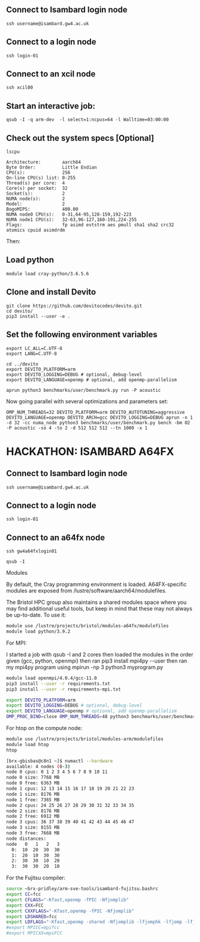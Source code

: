 ## Connect to Isambard login node
`ssh username@isambard.gw4.ac.uk`

## Connect to a login node
`ssh login-01`

## Connect to an xcil node
`ssh xcil00`

## Start an interactive job:
`qsub -I -q arm-dev  -l select=1:ncpus=64 -l Walltime=03:00:00`

## Check out the system specs [Optional]
`lscpu`
```
Architecture:        aarch64
Byte Order:          Little Endian
CPU(s):              256
On-line CPU(s) list: 0-255
Thread(s) per core:  4
Core(s) per socket:  32
Socket(s):           2
NUMA node(s):        2
Model:               2
BogoMIPS:            400.00
NUMA node0 CPU(s):   0-31,64-95,128-159,192-223
NUMA node1 CPU(s):   32-63,96-127,160-191,224-255
Flags:               fp asimd evtstrm aes pmull sha1 sha2 crc32 atomics cpuid asimdrdm
```

Then:


## Load python
`module load cray-python/3.6.5.6`
## Clone and install Devito
```
git clone https://github.com/devitocodes/devito.git
cd devito/
pip3 install --user -e .
```
## Set the following environment variables
```
export LC_ALL=C.UTF-8
export LANG=C.UTF-8
```

```
cd ../devito
export DEVITO_PLATFORM=arm
export DEVITO_LOGGING=DEBUG # optional, debug-level
export DEVITO_LANGUAGE=openmp # optional, add openmp-parallelism
```

`aprun python3 benchmarks/user/benchmark.py run -P acoustic`

Now going parallel with several optimizations and parameters set:

```
OMP_NUM_THREADS=32 DEVITO_PLATFORM=arm DEVITO_AUTOTUNING=aggressive DEVITO_LANGUAGE=openmp DEVITO_ARCH=gcc DEVITO_LOGGING=DEBUG aprun -n 1 -d 32 -cc numa_node python3 benchmarks/user/benchmark.py bench -bm O2 -P acoustic -so 4 -to 2 -d 512 512 512 --tn 1000 -x 1
```

# HACKATHON: ISAMBARD A64FX
## Connect to Isambard login node
`ssh username@isambard.gw4.ac.uk`

## Connect to a login node
`ssh login-01`

## Connect to an a64fx node
`ssh gw4a64fxlogin01`

`qsub -I`

Modules

By default, the Cray programming environment is loaded. A64FX-specific modules are exposed from /lustre/software/aarch64/modulefiles.

The Bristol HPC group also maintains a shared modules space where you may find additional useful tools, but keep in mind that these may not always be up-to-date. To use it:

```bash
module use /lustre/projects/bristol/modules-a64fx/modulefiles
module load python/3.9.2
```

For MPI:

 I started a job with qsub -I and 2 cores then loaded the modules in the order given (gcc, python, openmpi) then ran pip3 install mpi4py --user then ran my mpi4py program using mpirun -np 3 python3 myprogram.py

```bash
module load openmpi/4.0.4/gcc-11.0
pip3 install --user -r requirements.txt
pip3 install --user -r requirements-mpi.txt
```

```bash
export DEVITO_PLATFORM=arm
export DEVITO_LOGGING=DEBUG # optional, debug-level
export DEVITO_LANGUAGE=openmp # optional, add openmp-parallelism
OMP_PROC_BIND=close OMP_NUM_THREADS=48 python3 benchmarks/user/benchmark.py run -P acoustic -d 768 768 768  --tn 512`
```

For htop on the compute node:
```bash
module use /lustre/projects/bristol/modules-arm/modulefiles
module load htop
htop
```

```bash
[brx-gbisbas@c8n1 ~]$ numactl --hardware
available: 4 nodes (0-3)
node 0 cpus: 0 1 2 3 4 5 6 7 8 9 10 11
node 0 size: 7768 MB
node 0 free: 6363 MB
node 1 cpus: 12 13 14 15 16 17 18 19 20 21 22 23
node 1 size: 8176 MB
node 1 free: 7365 MB
node 2 cpus: 24 25 26 27 28 29 30 31 32 33 34 35
node 2 size: 8176 MB
node 2 free: 6912 MB
node 3 cpus: 36 37 38 39 40 41 42 43 44 45 46 47
node 3 size: 8155 MB
node 3 free: 7668 MB
node distances:
node   0   1   2   3 
  0:  10  20  30  30 
  1:  20  10  30  30 
  2:  30  30  10  20 
  3:  30  30  20  10 

```


For the Fujitsu compiler:
```bash
source ~brx-pridley/arm-sve-tools/isambard-fujitsu.bashrc
export CC=fcc
export CFLAGS="-Kfast,openmp -fPIC -Nfjomplib"
export CXX=FCC
export CXXFLAGS="-Kfast,openmp -fPIC -Nfjomplib"
export LDSHARED=fcc
export LDFLAGS="-Kfast,openmp -shared -Nfjomplib -lfjomphk -lfjomp -lfj90i -lfj90f -lfjsrcinfo -lfjcrt -lfjompcrt -lelf"
#export MPICC=mpifcc
#export MPICXX=mpiFCC
```